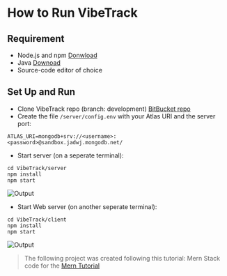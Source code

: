 # How to Run VibeTrack
## Requirement
* Node.js and npm [Donwload](https://docs.npmjs.com/downloading-and-installing-node-js-and-npm)
* Java [Downoad](https://www.oracle.com/java/technologies/downloads/)
* Source-code editor of choice 
## Set Up and Run
* Clone VibeTrack repo (branch: development) [BitBucket repo](https://bitbucket.org/cs3398f23romulans/vibetrack/src/development/)
* Create the file `/server/config.env` with your Atlas URI and the server port:
```
ATLAS_URI=mongodb+srv://<username>:<password>@sandbox.jadwj.mongodb.net/
```
* Start server (on a seperate terminal):
```
cd VibeTrack/server
npm install
npm start
```
![Output](https://i.imgur.com/zhlm4wW.png)
* Start Web server (on another seperate terminal):
```
cd VibeTrack/client
npm install
npm start
```
![Output](https://i.imgur.com/Uznj5Rz.png)

> The following project was created following this tutorial: Mern Stack code for the [Mern Tutorial](https://www.mongodb.com/languages/mern-stack-tutorial)

